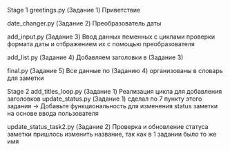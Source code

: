 Stage 1
greetings.py (Задание 1)
Приветствие

date_changer.py (Задание 2)
Преобразователь даты

add_input.py (Задание 3)
Ввод данных пеменных с циклами  проверки формата даты 
и отбражением их с помощью преобразователя

add_list.py (Задание 4)
Добавляем заголовки в (Задание 3)

final.py (Задание 5)
Все данные по (Заданию 4) организованы в словарь для заметки

Stage 2
add_titles_loop.py (Задание 1) Реализация цикла для добавления заголовков
update_status.py (Задание 1) сделал по 7 пункту этого задания ->
Добавьте функциональность для изменения status заметки на основе ввода пользователя

update_status_task2.py (Задание 2) Проверка и обновление статуса заметки
пришлось изменить название, так как в 1 задании было то же имя
